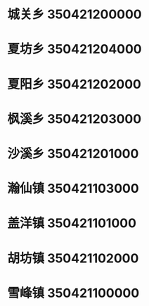 # 城关乡 350421200000
# 夏坊乡 350421204000
# 夏阳乡 350421202000
# 枫溪乡 350421203000
# 沙溪乡 350421201000
# 瀚仙镇 350421103000
# 盖洋镇 350421101000
# 胡坊镇 350421102000
# 雪峰镇 350421100000
